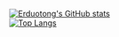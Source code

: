 [![Erduotong's GitHub stats](https://github-readme-stats.vercel.app/api?username=erduotong&count_private=true&theme=merko)](https://github.com/erduotong/github-readme-stats)  
[![Top Langs](https://github-readme-stats.vercel.app/api/top-langs/?username=erduotong)](https://github.com/erduotong/github-readme-stats)

